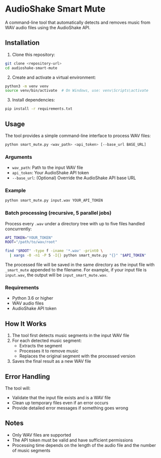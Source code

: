 # AudioShake Smart Mute

A command-line tool that automatically detects and removes music from WAV audio files using the AudioShake API.

## Installation

1. Clone this repository:
```bash
git clone <repository-url>
cd audioshake-smart-mute
```

2. Create and activate a virtual environment:
```bash
python3 -m venv venv
source venv/bin/activate  # On Windows, use: venv\Scripts\activate
```

3. Install dependencies:
```bash
pip install -r requirements.txt
```

## Usage

The tool provides a simple command-line interface to process WAV files:

```bash
python smart_mute.py <wav_path> <api_token> [--base_url BASE_URL]
```

### Arguments

- `wav_path`: Path to the input WAV file
- `api_token`: Your AudioShake API token
- `--base_url`: (Optional) Override the AudioShake API base URL

### Example

```bash
python smart_mute.py input.wav YOUR_API_TOKEN
```

### Batch processing (recursive, 5 parallel jobs)

Process every `.wav` under a directory tree with up to five files handled concurrently:

```bash
API_TOKEN="YOUR_TOKEN"
ROOT="/path/to/wav/root"

find "$ROOT" -type f -iname '*.wav' -print0 \
  | xargs -0 -n1 -P 5 -I{} python smart_mute.py "{}" "$API_TOKEN"
```

The processed file will be saved in the same directory as the input file with `_smart_mute` appended to the filename. For example, if your input file is `input.wav`, the output will be `input_smart_mute.wav`.

### Requirements

- Python 3.6 or higher
- WAV audio files
- AudioShake API token

## How It Works

1. The tool first detects music segments in the input WAV file
2. For each detected music segment:
   - Extracts the segment
   - Processes it to remove music
   - Replaces the original segment with the processed version
3. Saves the final result as a new WAV file

## Error Handling

The tool will:
- Validate that the input file exists and is a WAV file
- Clean up temporary files even if an error occurs
- Provide detailed error messages if something goes wrong

## Notes

- Only WAV files are supported
- The API token must be valid and have sufficient permissions
- Processing time depends on the length of the audio file and the number of music segments 